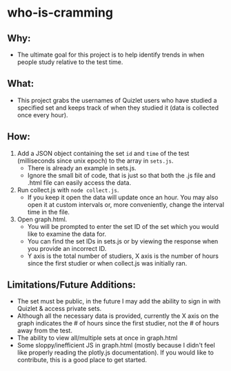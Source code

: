 # who-is-cramming

## Why:
- The ultimate goal for this project is to help identify trends in when people study relative to the test time.

## What:
- This project grabs the usernames of Quizlet users who have studied a specified set and keeps track of when they studied it (data is collected once every hour).

## How:
1. Add a JSON object containing the set `id` and `time` of the test (milliseconds since unix epoch) to the array in `sets.js`.
	- There is already an example in sets.js.
	- Ignore the small bit of code, that is just so that both the .js file and .html file can easily access the data.
2. Run collect.js with `node collect.js`.
	- If you keep it open the data will update once an hour. You may also open it at custom intervals or, more conveniently, change the interval time in the file.
3. Open graph.html.
	- You will be prompted to enter the set ID of the set which you would like to examine the data for.
	- You can find the set IDs in sets.js or by viewing the response when you provide an incorrect ID.
	- Y axis is the total number of studiers, X axis is the number of hours since the first studier or when collect.js was initially ran.

## Limitations/Future Additions:
- The set must be public, in the future I may add the ability to sign in with Quizlet & access private sets.
- Although all the necessary data is provided, currently the X axis on the graph indicates the # of hours since the first studier, not the # of hours away from the test.
- The ability to view all/multiple sets at once in graph.html
- Some sloppy/inefficient JS in graph.html (mostly because I didn't feel like properly reading the plotly.js documentation). If you would like to contribute, this is a good place to get started.
